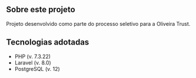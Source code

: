 ## Sobre este projeto

Projeto desenvolvido como parte do processo seletivo para a Oliveira Trust.

## Tecnologias adotadas

 - PHP (v. 7.3.22)
 - Laravel (v. 8.0)
 - PostgreSQL (v. 12)

